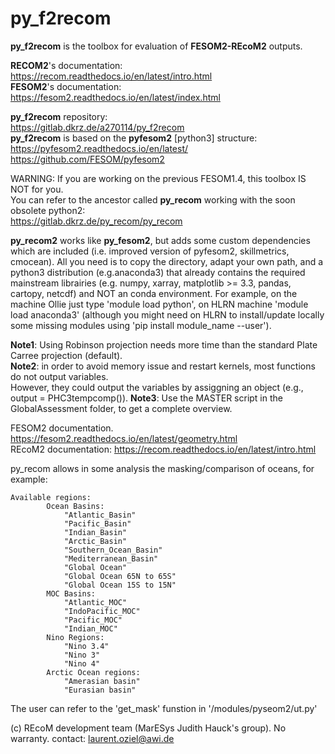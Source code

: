 # py_f2recom

**py_f2recom** is the toolbox for evaluation of **FESOM2-REcoM2** outputs.

**RECOM2**'s documentation:  
https://recom.readthedocs.io/en/latest/intro.html  
**FESOM2**'s documentation:  
https://fesom2.readthedocs.io/en/latest/index.html  


**py_f2recom** repository:  
https://gitlab.dkrz.de/a270114/py_f2recom  
**py_f2recom** is based on the **pyfesom2** [python3] structure:  
https://pyfesom2.readthedocs.io/en/latest/  
https://github.com/FESOM/pyfesom2

WARNING: If you are working on the previous FESOM1.4, this toolbox IS NOT for you.  
You can refer to the ancestor called **py_recom** working with the soon obsolete python2:  
https://gitlab.dkrz.de/py_recom/py_recom

**py_recom2** works like **py_fesom2**, but adds some custom dependencies which are included (i.e. improved version of pyfesom2, skillmetrics, cmocean). All you need is to copy the directory, adapt your own path, and a python3 distribution (e.g.anaconda3) that already contains the required mainstream librairies (e.g. numpy, xarray, matplotlib >= 3.3, pandas, cartopy, netcdf) and NOT an conda environment. For example, on the machine Ollie just type 'module load python', on HLRN machine  'module load anaconda3' (although you might need on HLRN to install/update locally some missing modules using 'pip install module_name --user').
 
**Note1**: Using Robinson projection needs more time than the standard Plate Carree projection (default).  
**Note2**: in order to avoid memory issue and restart kernels, most functions do not output variables.  
However, they could output the variables by assiggning an object (e.g., output = PHC3tempcomp()). 
**Note3**: Use the MASTER script in the GlobalAssessment folder, to get a complete overview.

FESOM2 documentation. https://fesom2.readthedocs.io/en/latest/geometry.html  
REcoM2 documentation: https://recom.readthedocs.io/en/latest/intro.html

py_recom allows in some analysis the masking/comparison of oceans, for example:

    Available regions:
            Ocean Basins:
                "Atlantic_Basin"
                "Pacific_Basin"
                "Indian_Basin"
                "Arctic_Basin"
                "Southern_Ocean_Basin"
                "Mediterranean_Basin"
                "Global Ocean"
                "Global Ocean 65N to 65S"
                "Global Ocean 15S to 15N"
            MOC Basins:
                "Atlantic_MOC"
                "IndoPacific_MOC"
                "Pacific_MOC"
                "Indian_MOC"
            Nino Regions:
                "Nino 3.4"
                "Nino 3"
                "Nino 4"
            Arctic Ocean regions:
                "Amerasian basin"
                "Eurasian basin"

The user can refer to the 'get_mask' funstion in '/modules/pyseom2/ut.py'

(c) REcoM development team (MarESys Judith Hauck's group). No warranty. contact: laurent.oziel@awi.de